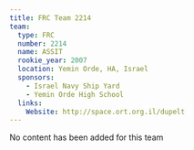 ```yaml
---
title: FRC Team 2214
team:
  type: FRC
  number: 2214
  name: ASSIT
  rookie_year: 2007
  location: Yemin Orde, HA, Israel
  sponsors:
    - Israel Navy Ship Yard
    - Yemin Orde High School
  links:
    Website: http://space.ort.org.il/dupelt
---
```

No content has been added for this team
